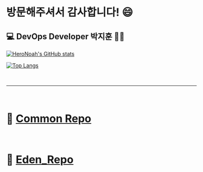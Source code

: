 # 방문해주셔서 감사합니다! 😄  

## :computer: DevOps Developer 박지훈 👨‍💻
[![HeroNoah's GitHub stats](https://github-readme-stats.vercel.app/api?username=heronoah&count_private=true&show_icons=true)](https://github.com/HeroNoah/heronoah)

[![Top Langs](https://github-readme-stats.vercel.app/api/top-langs/?username=heronoah&layout=compact&count_private=true&show_icons=true)](https://github.com/HeroNoah/heronoah)

<br />

---
<br />

# :speech_balloon: [Common Repo](https://github.com/HeroNoah/Eden_Common)
<br />

# :beer: [Eden_Repo](https://github.com/HeroNoah/Eden_Edenden)
<br />
